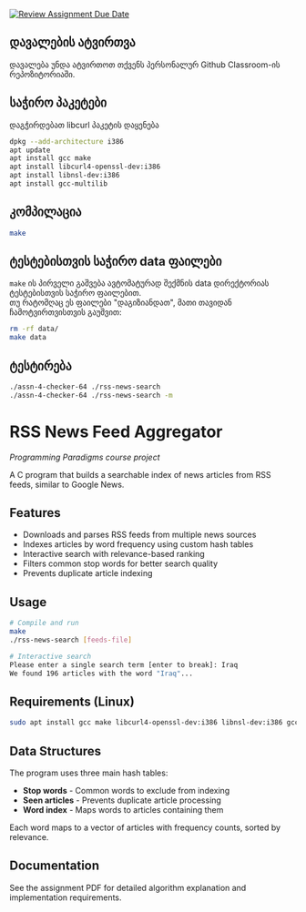 [![Review Assignment Due Date](https://classroom.github.com/assets/deadline-readme-button-22041afd0340ce965d47ae6ef1cefeee28c7c493a6346c4f15d667ab976d596c.svg)](https://classroom.github.com/a/36XIBlW7)
## დავალების ატვირთვა
დავალება უნდა ატვირთოთ თქვენს პერსონალურ Github Classroom-ის რეპოზიტორიაში.

## საჭირო პაკეტები
დაგჭირდებათ libcurl პაკეტის დაყენება
```sh
dpkg --add-architecture i386
apt update
apt install gcc make
apt install libcurl4-openssl-dev:i386
apt install libnsl-dev:i386
apt install gcc-multilib
```

## კომპილაცია
```sh
make
```

## ტესტებისთვის საჭირო data ფაილები
`make` ის პირველი გაშვება ავტომატურად შექმნის data დირექტორიას ტესტებისთვის საჭირო ფაილებით.  
თუ რატომღაც ეს ფაილები "დაგიზიანდათ", მათი თავიდან ჩამოტვირთვისთვის გაუშვით:
```sh
rm -rf data/
make data
```

## ტესტირება
```sh
./assn-4-checker-64 ./rss-news-search
./assn-4-checker-64 ./rss-news-search -m
```






# RSS News Feed Aggregator
*Programming Paradigms course project*

A C program that builds a searchable index of news articles from RSS feeds, similar to Google News.

## Features

- Downloads and parses RSS feeds from multiple news sources
- Indexes articles by word frequency using custom hash tables
- Interactive search with relevance-based ranking
- Filters common stop words for better search quality
- Prevents duplicate article indexing

## Usage

```bash
# Compile and run
make
./rss-news-search [feeds-file]

# Interactive search
Please enter a single search term [enter to break]: Iraq
We found 196 articles with the word "Iraq"...
```

## Requirements (Linux)

```bash
sudo apt install gcc make libcurl4-openssl-dev:i386 libnsl-dev:i386 gcc-multilib
```

## Data Structures

The program uses three main hash tables:
- **Stop words** - Common words to exclude from indexing
- **Seen articles** - Prevents duplicate article processing  
- **Word index** - Maps words to articles containing them

Each word maps to a vector of articles with frequency counts, sorted by relevance.

## Documentation

See the assignment PDF for detailed algorithm explanation and implementation requirements.